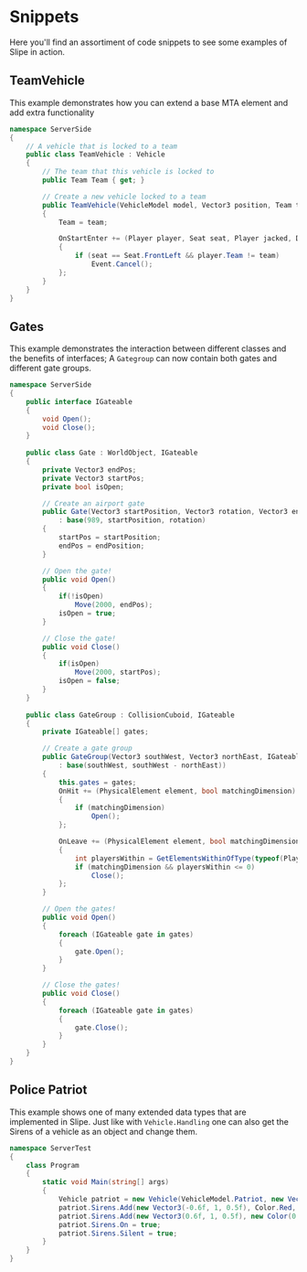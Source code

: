 # Snippets
Here you'll find an assortiment of code snippets to see some examples of Slipe in action.

## TeamVehicle
This example demonstrates how you can extend a base MTA element and add extra functionality
```csharp
namespace ServerSide
{
    // A vehicle that is locked to a team
    public class TeamVehicle : Vehicle
    {
        // The team that this vehicle is locked to
        public Team Team { get; }

        // Create a new vehicle locked to a team
        public TeamVehicle(VehicleModel model, Vector3 position, Team team) : base(model, position)
        {
            Team = team;           

            OnStartEnter += (Player player, Seat seat, Player jacked, Door door) =>
            {
                if (seat == Seat.FrontLeft && player.Team != team)
                    Event.Cancel();
            };
        }
    }
}
```

## Gates
This example demonstrates the interaction between different classes and the benefits of interfaces; A `Gategroup` can now contain both gates and different gate groups.
```csharp
namespace ServerSide
{
    public interface IGateable
    {
        void Open();
        void Close();
    }
   
    public class Gate : WorldObject, IGateable
    {
        private Vector3 endPos;
        private Vector3 startPos;
        private bool isOpen;

        // Create an airport gate
        public Gate(Vector3 startPosition, Vector3 rotation, Vector3 endPosition) 
            : base(989, startPosition, rotation)
        {
            startPos = startPosition;
            endPos = endPosition;
        }

        // Open the gate!
        public void Open()
        {
            if(!isOpen)
                Move(2000, endPos);
            isOpen = true;
        }

        // Close the gate!
        public void Close()
        {
            if(isOpen)
                Move(2000, startPos);
            isOpen = false;
        }
    }
    
    public class GateGroup : CollisionCuboid, IGateable
    {
        private IGateable[] gates;

        // Create a gate group
        public GateGroup(Vector3 southWest, Vector3 northEast, IGateable[] gates) 
            : base(southWest, southWest - northEast))
        {
            this.gates = gates;
            OnHit += (PhysicalElement element, bool matchingDimension) =>
            {
                if (matchingDimension)
                    Open();
            };

            OnLeave += (PhysicalElement element, bool matchingDimension) => 
            {
                int playersWithin = GetElementsWithinOfType(typeof(Player)).Length;
                if (matchingDimension && playersWithin <= 0)
                    Close();
            };
        }

        // Open the gates!
        public void Open()
        {
            foreach (IGateable gate in gates)
            {
                gate.Open();
            }
        }

        // Close the gates!
        public void Close()
        {
            foreach (IGateable gate in gates)
            {
                gate.Close();
            }
        }
    }
}
```

## Police Patriot
This example shows one of many extended data types that are implemented in Slipe. Just like with `Vehicle.Handling` one can also get the Sirens of a vehicle as an object and change them.
```csharp
namespace ServerTest
{
	class Program
	{
		static void Main(string[] args)
		{
			Vehicle patriot = new Vehicle(VehicleModel.Patriot, new Vector3(0, 15, 3));
			patriot.Sirens.Add(new Vector3(-0.6f, 1, 0.5f), Color.Red, 200);
			patriot.Sirens.Add(new Vector3(0.6f, 1, 0.5f), new Color(0, 0, 255), 200);
			patriot.Sirens.On = true;
			patriot.Sirens.Silent = true;
		}
	}
}
```